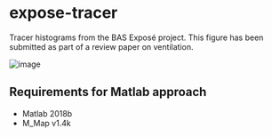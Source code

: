 # expose-tracer
Tracer histograms from the BAS Exposé project. This figure has been submitted as part of a review paper on ventilation. 

![image](https://user-images.githubusercontent.com/11757453/116900047-39057a00-ac30-11eb-9215-7d76ef652ddf.png)

## Requirements for Matlab approach
- Matlab 2018b
- M_Map v1.4k
